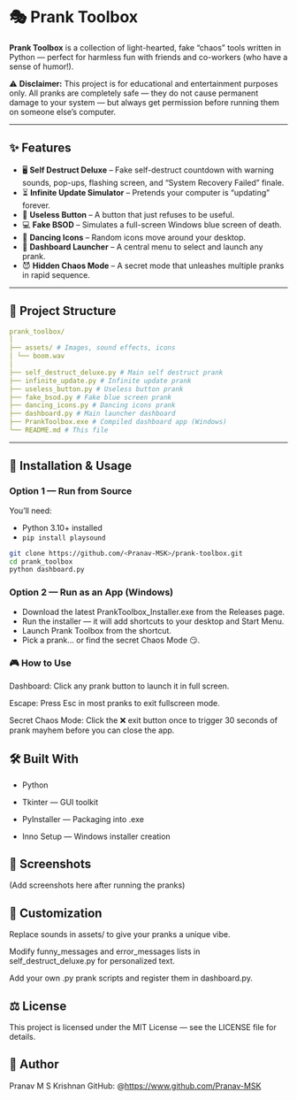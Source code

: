 # 🎭 Prank Toolbox

**Prank Toolbox** is a collection of light-hearted, fake “chaos” tools written in Python — perfect for harmless fun with friends and co-workers (who have a sense of humor!).  

⚠️ **Disclaimer:** This project is for educational and entertainment purposes only. All pranks are completely safe — they do not cause permanent damage to your system — but always get permission before running them on someone else’s computer.

---

## ✨ Features

- 🖥 **Self Destruct Deluxe** – Fake self-destruct countdown with warning sounds, pop-ups, flashing screen, and “System Recovery Failed” finale.
- ⏳ **Infinite Update Simulator** – Pretends your computer is “updating” forever.
- 🔘 **Useless Button** – A button that just refuses to be useful.
- 💻 **Fake BSOD** – Simulates a full-screen Windows blue screen of death.
- 💃 **Dancing Icons** – Random icons move around your desktop.
- 🎯 **Dashboard Launcher** – A central menu to select and launch any prank.
- 😈 **Hidden Chaos Mode** – A secret mode that unleashes multiple pranks in rapid sequence.

---

## 📂 Project Structure
```yaml
prank_toolbox/
│
├── assets/ # Images, sound effects, icons
│ └── boom.wav
│
├── self_destruct_deluxe.py # Main self destruct prank
├── infinite_update.py # Infinite update prank
├── useless_button.py # Useless button prank
├── fake_bsod.py # Fake blue screen prank
├── dancing_icons.py # Dancing icons prank
├── dashboard.py # Main launcher dashboard
├── PrankToolbox.exe # Compiled dashboard app (Windows)
└── README.md # This file
```

---

## 🚀 Installation & Usage

### **Option 1 — Run from Source**
You’ll need:
- Python 3.10+ installed
- `pip install playsound`

```bash
git clone https://github.com/<Pranav-MSK>/prank-toolbox.git
cd prank_toolbox
python dashboard.py
```

### **Option 2 — Run as an App (Windows)**
- Download the latest PrankToolbox_Installer.exe from the Releases page.
- Run the installer — it will add shortcuts to your desktop and Start Menu.
- Launch Prank Toolbox from the shortcut.
- Pick a prank… or find the secret Chaos Mode 😏.

### **🎮 How to Use**
Dashboard: Click any prank button to launch it in full screen.

Escape: Press Esc in most pranks to exit fullscreen mode.

Secret Chaos Mode: Click the ❌ exit button once to trigger 30 seconds of prank mayhem before you can close the app.

## 🛠 Built With
- Python

- Tkinter — GUI toolkit

- PyInstaller — Packaging into .exe

- Inno Setup — Windows installer creation

## 📸 Screenshots
(Add screenshots here after running the pranks)

## 🧩 Customization
Replace sounds in assets/ to give your pranks a unique vibe.

Modify funny_messages and error_messages lists in self_destruct_deluxe.py for personalized text.

Add your own .py prank scripts and register them in dashboard.py.

## ⚖️ License
This project is licensed under the MIT License — see the LICENSE file for details.

## 📝 Author
Pranav M S Krishnan
GitHub: @<https://www.github.com/Pranav-MSK>
